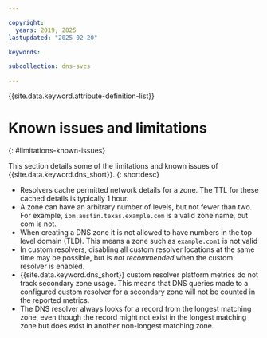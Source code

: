 ```yaml
---

copyright:
  years: 2019, 2025
lastupdated: "2025-02-20"

keywords:

subcollection: dns-svcs

---
```


{{site.data.keyword.attribute-definition-list}}

# Known issues and limitations
{: #limitations-known-issues}

This section details some of the limitations and known issues of {{site.data.keyword.dns_short}}.
{: shortdesc}

* Resolvers cache permitted network details for a zone. The TTL for these cached details is typically 1 hour.
* A zone can have an arbitrary number of levels, but not fewer than two. For example, `ibm.austin.texas.example.com` is a valid zone name, but com is not.
* When creating a DNS zone it is not allowed to have numbers in the top level domain (TLD). This means a zone such as `example.com1` is not valid
* In custom resolvers, disabling all custom resolver locations at the same time may be possible, but is _not recommended_ when the custom resolver is enabled.
* {{site.data.keyword.dns_short}} custom resolver platform metrics do not track secondary zone usage. This means that DNS queries made to a configured custom resolver for a secondary zone will not be counted in the reported metrics. 
* The DNS resolver always looks for a record from the longest matching zone, even though the record might not exist in the longest matching zone but does exist in another non-longest matching zone.
